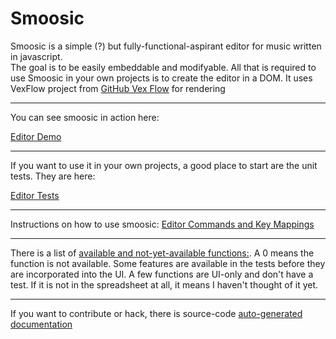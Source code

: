 # Smoosic

Smoosic is a simple (?) but fully-functional-aspirant editor for music written in javascript.  
The goal is to be
easily embeddable and modifyable.  All that is required to use Smoosic in your own projects is to create the editor in a DOM.   It uses VexFlow
project from [GitHub Vex Flow](https://github.com/0xfe/vexflow) for rendering

---

You can see smoosic in action here:

[Editor Demo](https://jsfiddle.net/AaronDavidNewman/b62pmzod/)

---

If you want to use it in your own projects, a good place to start are the unit tests.  They are here:

[Editor Tests](https://jsfiddle.net/AaronDavidNewman/17tpnwqz/)

---

Instructions on how to use smoosic:
[Editor Commands and Key Mappings](https://aarondavidnewman.github.io/Smoosic/build/docs/helpfile.html)

---

There is a list of 
[available and not-yet-available functions:](https://aarondavidnewman.github.io/Smoosic/build/docs/SMOFeatures.html).  A 0 means the function is not available.  Some features are available in the tests before they are incorporated into the UI.  A few functions are UI-only and don't have a test.  If it is not in the spreadsheet at all, it means I haven't thought of it yet.

---
If you want to contribute or hack, there is source-code [auto-generated documentation](https://github.com/AaronDavidNewman/Smoosic/wiki/Source-Documentation)






